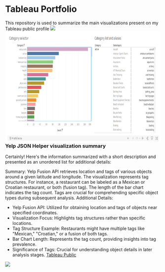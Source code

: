 # Tableau Portfolio
This repository is used to summarize the main visualizations present on my Tableau public profile
<img src="https://user-images.githubusercontent.com/73097560/115834477-dbab4500-a447-11eb-908a-139a6edaec5c.gif">
<img align="left" alt="yelping around yelp categories" src="https://github.com/ssopic/TableauPortfolio/blob/main/yelping%20around%20yelp.png" width="600px" height="360px" />
### Yelp JSON Helper visualization summary

Certainly! Here's the information summarized with a short description and presented as an unordered list for additional details:

Summary:
Yelp Fusion API retrieves location and tags of various objects around a given latitude and longitude. The visualization represents tag structures. For instance, a restaurant can be labeled as a Mexican or Croatian restaurant, or both (fusion tag). The length of the bar chart indicates the tag count. Tags are crucial for comprehending specific object types during subsequent analysis.
Additional Details:
- Yelp Fusion API: Utilized for obtaining location and tags of objects near specified coordinates.
- Visualization Focus: Highlights tag structures rather than specific locations.
- Tag Structure Example: Restaurants might have multiple tags like "Mexican," "Croatian," or a fusion of both tags.
- Bar Chart Length: Represents the tag count, providing insights into tag prevalence.
- Significance of Tags: Crucial for understanding object details in later analysis stages.
[Tableau Public](https://public.tableau.com/app/profile/silvio.sopic/viz/Yelpfusioncategoryhelper/Dashboard1
)
<img src="https://user-images.githubusercontent.com/73097560/115834477-dbab4500-a447-11eb-908a-139a6edaec5c.gif">
